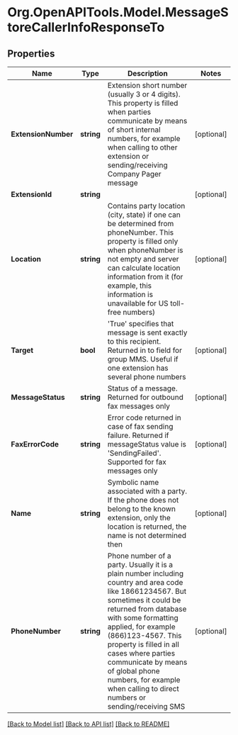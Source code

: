 
# Org.OpenAPITools.Model.MessageStoreCallerInfoResponseTo

## Properties

Name | Type | Description | Notes
------------ | ------------- | ------------- | -------------
**ExtensionNumber** | **string** | Extension short number (usually 3 or 4 digits). This property is filled when parties communicate by means of short internal numbers, for example when calling to other extension or sending/receiving Company Pager message | [optional] 
**ExtensionId** | **string** |  | [optional] 
**Location** | **string** | Contains party location (city, state) if one can be determined from phoneNumber. This property is filled only when phoneNumber is not empty and server can calculate location information from it (for example, this information is unavailable for US toll-free numbers) | [optional] 
**Target** | **bool** | &#39;True&#39; specifies that message is sent exactly to this recipient. Returned in to field for group MMS. Useful if one extension has several phone numbers | [optional] 
**MessageStatus** | **string** | Status of a message. Returned for outbound fax messages only | [optional] 
**FaxErrorCode** | **string** | Error code returned in case of fax sending failure. Returned if messageStatus value is &#39;SendingFailed&#39;. Supported for fax messages only | [optional] 
**Name** | **string** | Symbolic name associated with a party. If the phone does not belong to the known extension, only the location is returned, the name is not determined then | [optional] 
**PhoneNumber** | **string** | Phone number of a party. Usually it is a plain number including country and area code like 18661234567. But sometimes it could be returned from database with some formatting applied, for example (866)123-4567. This property is filled in all cases where parties communicate by means of global phone numbers, for example when calling to direct numbers or sending/receiving SMS | [optional] 

[[Back to Model list]](../README.md#documentation-for-models)
[[Back to API list]](../README.md#documentation-for-api-endpoints)
[[Back to README]](../README.md)

